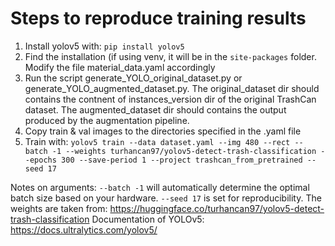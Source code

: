 # Steps to reproduce training results

1. Install yolov5 with: `pip install yolov5`
2. Find the installation (if using venv, it will be in the `site-packages` folder. Modify the file material_data.yaml accordingly
3. Run the script generate_YOLO_original_dataset.py or generate_YOLO_augmented_dataset.py. The original_dataset dir should contains the contnent of instances_version dir of the original TrashCan dataset. The augmented_dataset dir should contains the output produced by the augmentation pipeline.
4. Copy train & val images to the directories specified in the .yaml file
5. Train with: `yolov5 train --data dataset.yaml --img 480 --rect --batch -1 --weights turhancan97/yolov5-detect-trash-classification --epochs 300 --save-period 1 --project trashcan_from_pretrained --seed 17`

Notes on arguments: `--batch -1` will automatically determine the optimal batch size based on your hardware. `--seed 17` is set for reproducibility.
The weights are taken from: https://huggingface.co/turhancan97/yolov5-detect-trash-classification
Documentation of YOLOv5: https://docs.ultralytics.com/yolov5/
